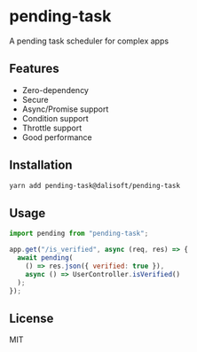 # pending-task

A pending task scheduler for complex apps

## Features

- Zero-dependency
- Secure
- Async/Promise support
- Condition support
- Throttle support
- Good performance

## Installation

```sh
yarn add pending-task@dalisoft/pending-task
```

## Usage

```js
import pending from "pending-task";

app.get("/is_verified", async (req, res) => {
  await pending(
    () => res.json({ verified: true }),
    async () => UserController.isVerified()
  );
});
```

## License

MIT
